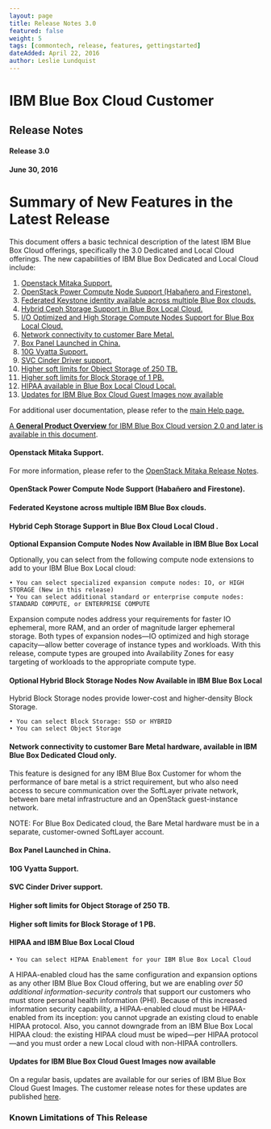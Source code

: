 ```yaml
---
layout: page
title: Release Notes 3.0
featured: false
weight: 5
tags: [commontech, release, features, gettingstarted]
dateAdded: April 22, 2016
author: Leslie Lundquist
---
```


# **IBM Blue Box Cloud Customer**

## Release Notes

#### Release 3.0  
#### June 30, 2016

# **Summary of New Features in the Latest Release**

This document offers a basic technical description of the latest IBM Blue Box Cloud offerings, specifically the 3.0 Dedicated and Local Cloud offerings. The new capabilities of IBM Blue Box Dedicated and Local Cloud include:  

1. [Openstack Mitaka Support.](http://ibm-blue-box-help.github.io/help-documentation/gettingstarted/commontech/release_notes_for_customers/#openstack-mitaka-support)
2. [OpenStack Power Compute Node Support (Habañero and Firestone).](http://ibm-blue-box-help.github.io/help-documentation/gettingstarted/commontech/release_notes_for_customers/#)
3. [Federated Keystone identity available across multiple Blue Box clouds.](http://ibm-blue-box-help.github.io/help-documentation/gettingstarted/commontech/release_notes_for_customers/#)
4. [Hybrid Ceph Storage Support in Blue Box Local Cloud.](http://ibm-blue-box-help.github.io/help-documentation/gettingstarted/commontech/release_notes_for_customers/#)
5. [I/O Optimized and High Storage Compute Nodes Support for Blue Box Local Cloud.](http://ibm-blue-box-help.github.io/help-documentation/gettingstarted/commontech/release_notes_for_customers/#)
6. [Network connectivity to customer Bare Metal.](http://ibm-blue-box-help.github.io/help-documentation/gettingstarted/commontech/release_notes_for_customers/#)
7. [Box Panel Launched in China.](http://ibm-blue-box-help.github.io/help-documentation/gettingstarted/commontech/release_notes_for_customers/#)
8. [10G Vyatta Support.](http://ibm-blue-box-help.github.io/help-documentation/gettingstarted/commontech/release_notes_for_customers/#)
9. [SVC Cinder Driver support.](http://ibm-blue-box-help.github.io/help-documentation/gettingstarted/commontech/release_notes_for_customers/#)
10. [Higher soft limits for Object Storage of 250 TB.](http://ibm-blue-box-help.github.io/help-documentation/gettingstarted/commontech/release_notes_for_customers/#)
11. [Higher soft limits for Block Storage of 1 PB.](http://ibm-blue-box-help.github.io/help-documentation/gettingstarted/commontech/release_notes_for_customers/#)
12. [HIPAA available in Blue Box Local Cloud Local.](http://ibm-blue-box-help.github.io/help-documentation/gettingstarted/commontech/release_notes_for_customers//#)
13. [Updates for IBM Blue Box Cloud Guest Images now available]()

For additional user documentation, please refer to the [main Help page.](http://ibm-blue-box-help.github.io/help-documentation/) 

[A **General Product Overview** for IBM Blue Box Cloud version 2.0 and later is available in this document](http://ibm-blue-box-help.github.io/help-documentation/gettingstarted/commontech/general_product_overview/).

#### Openstack Mitaka Support.

For more information, please refer to the [OpenStack Mitaka Release Notes]().

#### OpenStack Power Compute Node Support (Habañero and Firestone).
#### Federated Keystone across multiple IBM Blue Box clouds.
#### Hybrid Ceph Storage Support in Blue Box Cloud Local Cloud .

**Optional Expansion Compute Nodes Now Available in IBM Blue Box Local**

Optionally, you can select from the following compute node extensions to add to your IBM Blue Box Local cloud:

	• You can select specialized expansion compute nodes: IO, or HIGH STORAGE (New in this release)
	• You can select additional standard or enterprise compute nodes: STANDARD COMPUTE, or ENTERPRISE COMPUTE

Expansion compute nodes address your requirements for faster IO ephemeral, more RAM, and an order of magnitude larger ephemeral storage.  Both types of expansion nodes—IO optimized and high storage capacity—allow better coverage of instance types and workloads. With this release, compute types are grouped into Availability Zones for easy targeting of workloads to the appropriate compute type.

#### **Optional Hybrid Block Storage Nodes Now Available in IBM Blue Box Local**

Hybrid Block Storage nodes provide lower-cost and higher-density Block Storage.  

	• You can select Block Storage: SSD or HYBRID
	• You can select Object Storage 

#### Network connectivity to customer Bare Metal hardware, available in IBM Blue Box Dedicated Cloud only.

This feature is designed for any IBM Blue Box Customer for whom the performance of bare metal is a strict requirement, but who also need access to secure communication over the SoftLayer private network, between bare metal infrastructure and an OpenStack guest-instance network. 

NOTE: For Blue Box Dedicated cloud, the Bare Metal hardware must be in a separate, customer-owned SoftLayer account.

#### Box Panel Launched in China.
#### 10G Vyatta Support.
#### SVC Cinder Driver support.
#### Higher soft limits for Object Storage of 250 TB.
#### Higher soft limits for Block Storage of 1 PB.

#### **HIPAA and IBM Blue Box Local Cloud**

	• You can select HIPAA Enablement for your IBM Blue Box Local Cloud

A HIPAA-enabled cloud has the same configuration and expansion options as any other IBM Blue Box Cloud offering, but we are enabling _over 50 additional information-security controls_ that support our customers who must store personal health information (PHI). Because of this increased information security capability, a HIPAA-enabled cloud must be HIPAA-enabled from its inception: you cannot upgrade an existing cloud to enable HIPAA protocol. Also, you cannot downgrade from an IBM Blue Box Local HIPAA cloud: the existing HIPAA cloud must be wiped—per HIPAA protocol—and you must order a new Local cloud with non-HIPAA controllers.

 #### **Updates for IBM Blue Box Cloud Guest Images now available**
 
 On a regular basis, updates are available for our series of IBM Blue Box Cloud Guest Images. The customer release notes for these updates are published [here]().

### Known Limitations of This Release

